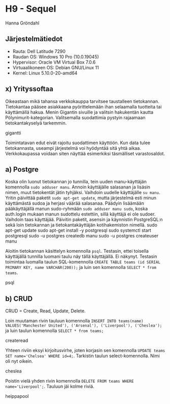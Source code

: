 # H9 - Sequel

Hanna Gröndahl

## Järjestelmätiedot

- Rauta: Dell Latitude 7290
- Raudan OS: Windows 10 Pro (10.0.19045)
- Hypervisor: Oracle VM Virtual Box 7.0.6
- Virtuaalikoneen OS: Debian GNU/Linux 11
- Kernel: Linux 5.10.0-20-amd64

## x) Yrityssoftaa

Oikeastaan mikä tahansa verkkokauppa tarvitsee taustalleen tietokannan. Tietokantaa pääsee asiakkaana pyörittelemään ihan selaamalla tuotteita tai käyttämällä hakua. Menin Gigantin sivuille ja valitsin hakukentän kautta Pölynimurit-kategorian. Valitsemalla suodattimia pystyin rajaamaan tietokantakyselyä tarkemmin.

gigantti

Toimintatavan edut eivät rajoitu suodattimen käyttöön. Kun data tulee tietokannasta, useampi järjestelmä voi hyödyntää sitä yhtä aikaa. Verkkokaupassa voidaan siten näyttää esimerkiksi täsmälliset varastosaldot.

## a) Postgre

Koska olin luonut tietokannan jo tunnilla, tein uuden manu-käyttäjän komennolla `sudo adduser manu`. Annoin käyttäjälle salasanan ja lisäsin nimen, muut tietokentät jätin tyhjäksi. Vaihdoin uudelle käyttäjälle `su manu`. Yritin päivittää paketit `sudo apt-get update`, mutta järjestelmä esti minun käyttämästä sudoa ja herjasi väärää salasanaa. Päädyin lisäämään pääkäyttäjällä manun sudo-ryhmään `sudo adduser manu sudo`, koska auth.login mukaan manun sudottelu estettiin, sillä käyttäjä ei ole sudoer. Vaihdoin taas käyttäjää. Päivitin paketit, asensin ja käynnistin PostgreSQL:n sekä loin tietokannan ja tietokantakäyttäjän kotihakemiston nimellä.
	sudo apt-get update
	sudo apt-get install -y postgresql
	sudo systemctl start postgresql
	sudo -u postgres createdb manu
	sudo -u postgres createuser manu

Aloitin tietokannan käsittelyn komennolla `psql`. Testasin, ettei toisella käyttäjällä tunnilla luomani taulu näy tällä käyttäjällä. Ei näkynyt. Testasin toimintaa luomalla taulun SQL-komennolla `CREATE TABLE teams (id SERIAL PRIMARY KEY, name VARCHAR(200));` ja luin sen komennolla `SELECT * from teams`.

psql

## b) CRUD

CRUD = Create, Read, Update, Delete. 

Loin muutaman rivin tauluun komennolla `INSERT INTO teams(name) VALUES('Manchester United'), ('Arsenal'), ('Liverpool'), ('Cheslea');` ja luin taulun komennolla `SELECT * from teams;` 

createread

Yhteen riviin eksyi kirjoitusvirhe, joten korjasin sen komennolla `UPDATE teams SET name='Chelsea' WHERE id=4;`. Tarkistin taulun select-komennolla. Nimi oli nyt oikein.

cheslea

Poistin vielä yhden rivin komennolla `DELETE FROM teams WHERE name='Liverpool';`. Tauluun jäi kolme riviä.

heippapool